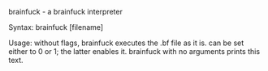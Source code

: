 brainfuck - a brainfuck interpreter

Syntax:
        brainfuck [filename] <debug>

Usage:
        without flags, brainfuck executes the .bf file as it is.
        <debug> can be set either to 0 or 1; the latter enables it.
        brainfuck with no arguments prints this text.
